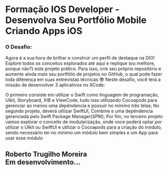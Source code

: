 # Formação IOS Developer - Desenvolva Seu Portfólio Mobile Criando Apps iOS

### O Desafio:

Agora é a sua hora de brilhar e construir um perfil de destaque na DIO! Explore todos os conceitos explorados até aqui e replique (ou melhore, porque não?) este projeto prático. Para isso, crie seu próprio repositório e aumente ainda mais seu portfólio de projetos no GitHub, o qual pode fazer toda diferença em suas entrevistas técnicas 😎
Neste desafio, você terá a missão de desenvolver 3 aplicativos no XCode:

O primeiro consiste em utilizar o Swift como linguagem de programação, UIkit, Storyboard, XIB e ViewCode, tudo isso utilizando Cocoapods para gerenciar ao menos uma depêndencia e possuir no mínimo três telas;
No segundo projeto, deverá utilizar SwiftUI, Combine e uma depêndencia gerenciada pelo Swift Package Manager(SPM);
Por fim, no terceiro projeto vamos explorar o conceito de modularização, onde voce poderá optar por utilizar o UIkit ou SwiftUI e utilizar o Cocoapods para a criação do módulo, sendo necessário ter no mínimo um módulo bem simples e um App para usar esse módulo

## Roberto Trugilho Moreira<br>Em desenvolvimento...
